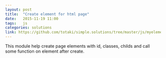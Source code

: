 ```yaml
---
layout: post
title:  "Create element for html page"
date:   2015-11-19 11:00 
tags:   js 
categories: solutions
link: https://github.com/totaki/simple.solutions/tree/master/js/myelement
---
```

<p>This module help create page elements with id, classes, childs and  
call some function on element after create.</p>

